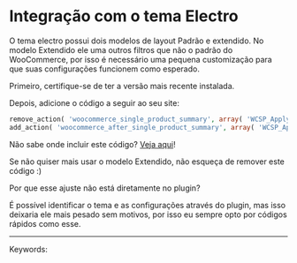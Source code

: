 # Integração com o tema Electro

O tema electro possui dois modelos de layout Padrão e extendido. No modelo Extendido ele uma outros filtros que não o padrão do WooCommerce, por isso é necessário uma pequena customização para que suas configurações funcionem como esperado.

Primeiro, certifique-se de ter a versão mais recente instalada.

Depois, adicione o código a seguir ao seu site:

```php
remove_action( 'woocommerce_single_product_summary', array( 'WCSP_Apply_Rules', 'clear_product_function' ), 9999 );  
add_action( 'woocommerce_after_single_product_summary', array( 'WCSP_Apply_Rules', 'clear_product_function' ), 1 );
```

Não sabe onde incluir este código? [Veja aqui](http://ajuda.fernandoacosta.net/article/show/65676-como-adicionar-codigos-php-no-wordpress-precisa-ser-no-functions-php)! 

Se não quiser mais usar o modelo Extendido, não esqueça de remover este código :)

Por que esse ajuste não está diretamente no plugin?

É possível identificar o tema e as configurações através do plugin, mas isso deixaria ele mais pesado sem motivos, por isso eu sempre opto por códigos rápidos como esse.

___

Keywords: